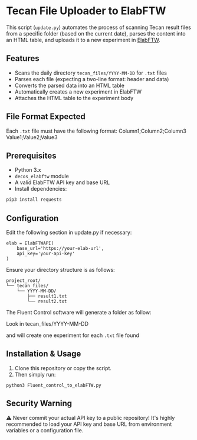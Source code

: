 # Tecan File Uploader to ElabFTW

This script (`update.py`) automates the process of scanning Tecan result files from a specific folder (based on the current date), parses the content into an HTML table, and uploads it to a new experiment in [ElabFTW](https://www.elabftw.net/).

## Features

- Scans the daily directory `tecan_files/YYYY-MM-DD` for `.txt` files
- Parses each file (expecting a two-line format: header and data)
- Converts the parsed data into an HTML table
- Automatically creates a new experiment in ElabFTW
- Attaches the HTML table to the experiment body

## File Format Expected

Each `.txt` file must have the following format:
Column1;Column2;Column3
Value1;Value2;Value3


## Prerequisites

- Python 3.x
- `decos_elabftw` module
- A valid ElabFTW API key and base URL
- Install dependencies:

```bash
pip3 install requests
```
## Configuration
Edit the following section in update.py if necessary:

```
elab = ElabFTWAPI(
    base_url='https://your-elab-url',
    api_key='your-api-key'
)
```
Ensure your directory structure is as follows:
```
project_root/
└── tecan_files/
    └── YYYY-MM-DD/
        ├── result1.txt
        └── result2.txt
```
The Fluent Control software will generate a folder as follow:

Look in tecan_files/YYYY-MM-DD

and will create one experiment for each `.txt` file found

## Installation & Usage

1. Clone this repository or copy the script.
2. Then simply run:

```
python3 Fluent_control_to_elabFTW.py
```


## Security Warning
⚠️ Never commit your actual API key to a public repository!
It's highly recommended to load your API key and base URL from environment variables or a configuration file.
